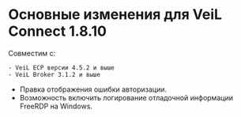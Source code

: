 # Основные изменения для VeiL Connect 1.8.10

Совместим с:

    - VeiL ECP версии 4.5.2 и выше
    - VeiL Broker 3.1.2 и выше
    
- Правка отображения ошибки авторизации.
- Возможность включить логирование отладочной информации FreeRDP на Windows.